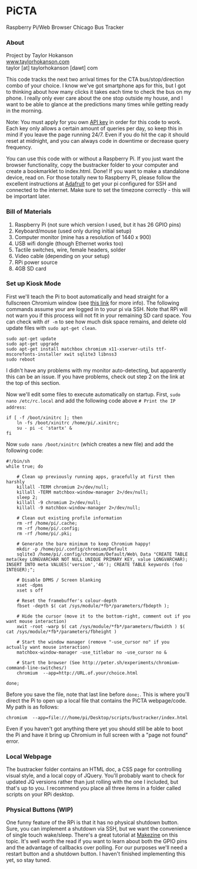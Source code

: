 # PiCTA
Raspberry Pi/Web Browser Chicago Bus Tracker

### About

Project by Taylor Hokanson  
www.taylorhokanson.com  
taylor [at] taylorhokanson [dawt] com 

This code tracks the next two arrival times for the CTA
bus/stop/direction combo of your choice. I know we've got smartphone aps
for this, but I got to thinking
about how many clicks it takes each time to check the bus on my phone. I really
only ever care about the one stop outside my house, and I want to be
able to glance at the predictions many times while getting ready in the
morning.

Note: You must apply for you own 
[API key](http://www.transitchicago.com/developers/traintrackerapply.aspx) 
in order for this code to work. Each key only allows a certain amount of
queries per day, so keep this in mind if you leave the page running
24/7. Even if you do hit the cap it should reset at midnight, and you
can always code in downtime or decrease query frequency.

You can use this code with or without a Raspberry Pi. If you just want
the browser functionality, copy the bustracker folder to your computer and
create a bookmarklet to index.html. Done! If you want to make a standalone
device, read on. For those totally new to Raspberry Pi, please follow the
excellent instructions at
[Adafruit](https://learn.adafruit.com/category/raspberry-pi) to get your
pi configured for SSH and connected to the internet. Make sure to set
the timezone correctly - this will be important later.

### Bill of Materials

1. Raspberry Pi (not sure which version I used, but it has 26 GPIO pins)
2. Keyboard/mouse (used only during initial setup)
3. Computer monitor (mine has a resolution of 1440 x 900)
4. USB wifi dongle (though Ethernet works too)
5. Tactile switches, wire, female headers, solder
6. Video cable (depending on your setup)
7. RPi power source
8. 4GB SD card

### Set up Kiosk Mode

First we'll teach the Pi to boot automatically and head straight for a
fullscreen Chromium window (see 
[this link](http://blogs.wcode.org/2013/09/howto-boot-your-raspberry-pi-into-a-fullscreen-browser-kiosk/#comments-toggle)
for more info). The following commands assume your are logged in to
your pi via SSH. Note that RPi will not warn you if this process will
not fit in your remaining SD card space. You can check with `df -m` to
see how much disk space remains, and delete old update files with `sudo
apt-get clean`.

```
sudo apt-get update
sudo apt-get upgrade
sudo apt-get install matchbox chromium x11-xserver-utils ttf-mscorefonts-installer xwit sqlite3 libnss3
sudo reboot
```

I didn't have any problems with my monitor auto-detecting, but
apparently this can be an issue. If you have problems, check out step 2
on the link at the top of this section.

Now we'll edit some files to execute automatically on startup. First,
`sudo nano /etc/rc.local` and add the following code above `# Print the IP
address`:

```
if [ -f /boot/xinitrc ]; then
	ln -fs /boot/xinitrc /home/pi/.xinitrc;
	su - pi -c 'startx' &
fi
```

Now `sudo nano /boot/xinitrc` (which creates a new file) and add the following code:

```
#!/bin/sh
while true; do

	# Clean up previously running apps, gracefully at first then harshly
	killall -TERM chromium 2>/dev/null;
	killall -TERM matchbox-window-manager 2>/dev/null;
	sleep 2;
	killall -9 chromium 2>/dev/null;
	killall -9 matchbox-window-manager 2>/dev/null;

	# Clean out existing profile information
	rm -rf /home/pi/.cache;
	rm -rf /home/pi/.config;
	rm -rf /home/pi/.pki;

	# Generate the bare minimum to keep Chromium happy!
	mkdir -p /home/pi/.config/chromium/Default
	sqlite3 /home/pi/.config/chromium/Default/Web\ Data "CREATE TABLE meta(key LONGVARCHAR NOT NULL UNIQUE PRIMARY KEY, value LONGVARCHAR); INSERT INTO meta VALUES('version','46'); CREATE TABLE keywords (foo INTEGER);";

	# Disable DPMS / Screen blanking
	xset -dpms
	xset s off

	# Reset the framebuffer's colour-depth
	fbset -depth $( cat /sys/module/*fb*/parameters/fbdepth );

	# Hide the cursor (move it to the bottom-right, comment out if you want mouse interaction)
	xwit -root -warp $( cat /sys/module/*fb*/parameters/fbwidth ) $( cat /sys/module/*fb*/parameters/fbheight )

	# Start the window manager (remove "-use_cursor no" if you actually want mouse interaction)
	matchbox-window-manager -use_titlebar no -use_cursor no &

	# Start the browser (See http://peter.sh/experiments/chromium-command-line-switches/)
	chromium  --app=http://URL.of.your/choice.html

done;
```

Before you save the file, note that last line before `done;`. This is
where you'll direct the Pi to open up a local file that contains the
PiCTA webpage/code. My path is as follows:

```
chromium  --app=file:///home/pi/Desktop/scripts/bustracker/index.html
```

Even if you haven't got anything there yet you should still be able to
boot the Pi and have it  bring up Chromium in full screen with a "page
not found" error.

### Local Webpage

The bustracker folder contains an HTML doc, a CSS page for controlling
visual style, and a local copy of JQuery. You'll probably want to check
for updated JQ versions rather than just rolling with the one I
included, but that's up to you. I recommend you place all three items in
a folder called scripts on your RPi desktop.

### Physical Buttons (WIP)

One funny feature of the RPi is that it has no physical shutdown button.
Sure, you can implement a shutdown via SSH, but we want the convenience
of single touch wake/sleep. There's a great tutorial at 
[Makezine](http://makezine.com/projects/tutorial-raspberry-pi-gpio-pins-and-python/) 
on this topic. It's well worth the read if you want to learn about both
the GPIO pins and the advantage of callbacks over polling. For our
purposes we'll need a restart button and a shutdown button. I haven't
finished implementing this yet, so stay tuned.